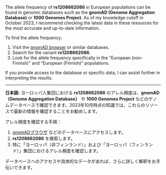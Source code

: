 The allele frequency of **rs1208662086** in European populations can be found in genomic databases such as the **gnomAD (Genome Aggregation Database)** or **1000 Genomes Project**. As of my knowledge cutoff in October 2023, I recommend checking the latest data in these resources for the most accurate and up-to-date information.

To find the allele frequency:
1. Visit the [gnomAD browser](https://gnomad.broadinstitute.org/) or similar databases.
2. Search for the variant **rs1208662086**.
3. Look for the allele frequency specifically in the "European (non-Finnish)" and "European (Finnish)" populations.

If you provide access to the database or specific data, I can assist further in interpreting the results.

---

**日本語:**
ヨーロッパ人集団における **rs1208662086** のアレル頻度は、**gnomAD（Genome Aggregation Database）** や **1000 Genomes Project** などのゲノムデータベースで確認できます。2023年10月時点の知識では、これらのリソースで最新の情報を確認することをお勧めします。

アレル頻度を確認する手順：
1. [gnomADブラウザ](https://gnomad.broadinstitute.org/) などのデータベースにアクセスします。
2. **rs1208662086** を検索します。
3. 特に「ヨーロッパ（非フィンランド）」および「ヨーロッパ（フィンランド）」集団におけるアレル頻度を確認します。

データベースへのアクセスや具体的なデータがあれば、さらに詳しく解釈をお手伝いできます。
